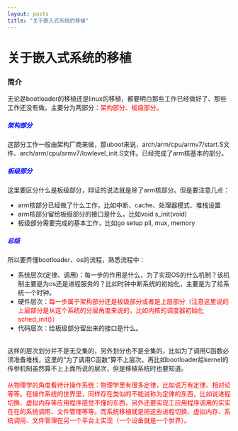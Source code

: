 ```yaml
---
layout: posts
title: "关于嵌入式系统的移植"
---
```


# 关于嵌入式系统的移植
### 简介
无论是bootloader的移植还是linux的移植，都要明白那些工作已经做好了、那些工作还没有做。主要分为两部分：<font color="red">架构部分、板级部分。</font>
##### <font color="blue">架构部分</font>
这部分工作一般由架构厂商来做，那uboot来说，arch/arm/cpu/armv7/start.S文件、arch/arm/cpu/armv7/lowlevel_init.S文件。已经完成了arm核基本的部分。
##### <font color="blue">板级部分</font>
这里要区分什么是板级部分，辩证的说法就是除了arm核部分。但是要注意几点：

* arm核部分已经做了什么工作，比如中断、cache、处理器模式、堆栈设置
* arm核部分留给板级部分的接口是什么，比如void s_init(void)
* 板级部分需要完成的基本工作，比如go setup pll, mux, memory

##### <font color="blue">总结</font>
所以要弄懂bootloader、os的流程，熟悉流程中：

* 系统层次(定律、调用)：每一步的作用是什么，为了实现OS的什么机制？该机制主要是为os还是进程服务的？比如时钟中断系统的初始化，主要是为了给系统一个时钟。
* 硬件层次：<font color="red">每一步属于架构部分还是板级部分或者是上层部分（注意这里说的上层部分是从这个系统的分层角度来说的，比如内核的调度器初始化sched_init()）</font>
* 代码层次：给板级部分留出来的接口是什么。<br><br>

这样的层次划分并不是无交集的，另外划分也不是全集的，比如为了调用C函数必须准备堆栈，这里的“为了调用C函数”算不上层次。再比如bootloader给kernel的传参机制虽然算不上上面所说的层次，但是移植系统时也要知道。<br><br>
<font color="red">从物理学的角度看待计操作系统：物理学里有很多定律，比如说万有定律、相对论等等。在操作系统的世界里，同样存在类似的不能说称为定律的东西，比如说进程切换、虚拟内存等应用程序感觉不懂的东西，另外还要实现工应用程序调用的实实在在的系统调用、文件管理等等。而系统移植就是把这些进程切换、虚拟内存、系统调用、文件管理在另一个平台上实现（一个设备就是一个世界）。</font>